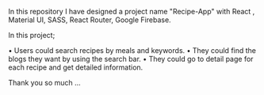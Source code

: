 
In this repository I have designed a project name "Recipe-App" 
with React , Material UI, SASS, React Router, Google Firebase.

In this project;

• Users could search recipes by meals and keywords.
• They could find the blogs they want by using the search bar.
• They could go to detail page for each recipe and get detailed information.

Thank you so much ...
